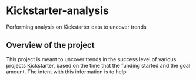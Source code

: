 # Kickstarter-analysis
Performing analysis on Kickstarter data to uncover trends

## Overview of the project
  This project is meant to uncover trends in the success level of various projects Kickstarter, based on the time that the funding started and the goal amount. The intent with this information is to help
